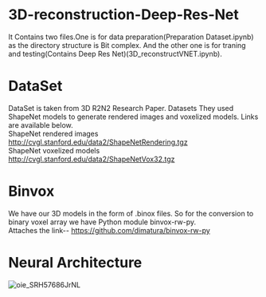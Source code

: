 # 3D-reconstruction-Deep-Res-Net
It Contains two files.One is for data preparation(Preparation Dataset.ipynb) as the directory structure is Bit complex.
And the other one is for traning and testing(Contains Deep Res Net)(3D_reconstructVNET.ipynb).

# DataSet
DataSet is taken from 3D R2N2 Research Paper.
Datasets They used ShapeNet models to generate rendered images and voxelized models. Links are available below. \
ShapeNet rendered images http://cvgl.stanford.edu/data2/ShapeNetRendering.tgz \
ShapeNet voxelized models http://cvgl.stanford.edu/data2/ShapeNetVox32.tgz

# Binvox
We have our 3D models in the form of .binox files. So for the conversion to binary voxel array we have Python module binvox-rw-py. \
Attaches the link-- https://github.com/dimatura/binvox-rw-py

# Neural Architecture
![oie_SRH57686JrNL](https://user-images.githubusercontent.com/40520042/64755625-3df05400-d549-11e9-8f1c-f8b6aaf188f2.png)
